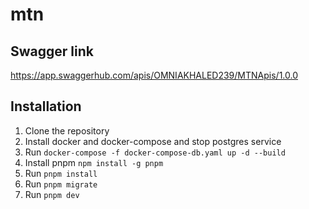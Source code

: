 # mtn

## Swagger link

https://app.swaggerhub.com/apis/OMNIAKHALED239/MTNApis/1.0.0

## Installation

1. Clone the repository
2. Install docker and docker-compose and stop postgres service
3. Run `docker-compose -f docker-compose-db.yaml up -d --build`
4. Install pnpm `npm install -g pnpm`
5. Run `pnpm install`
6. Run `pnpm migrate`
7. Run `pnpm dev`
